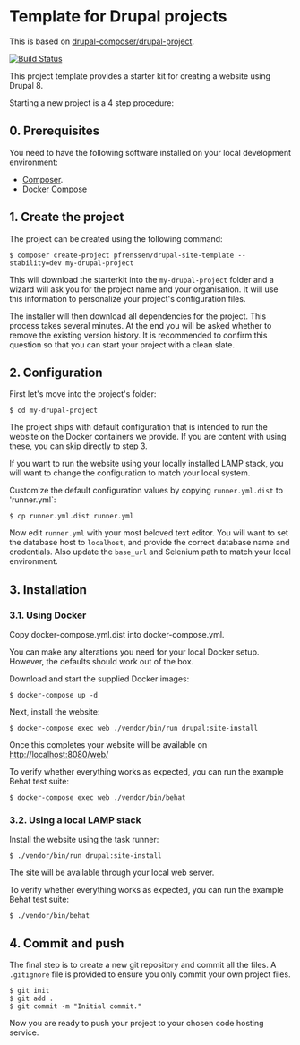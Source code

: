 # Template for Drupal projects

This is based on [drupal-composer/drupal-project](https://github.com/drupal-composer/drupal-project).

[![Build Status](https://travis-ci.org/pfrenssen/drupal-site-template.svg?branch=master)](https://travis-ci.org/pfrenssen/drupal-site-template.svg?branch=master)

This project template provides a starter kit for creating a website using
Drupal 8.

Starting a new project is a 4 step procedure:

## 0. Prerequisites

You need to have the following software installed on your local development environment:

* [Composer](https://getcomposer.org/doc/00-intro.md#installation-linux-unix-osx).
* [Docker Compose](https://docs.docker.com/compose/install/)

## 1. Create the project

The project can be created using the following command:

```
$ composer create-project pfrenssen/drupal-site-template --stability=dev my-drupal-project
```

This will download the starterkit into the `my-drupal-project` folder and a
wizard will ask you for the project name and your organisation. It will use this
information to personalize your project's configuration files.

The installer will then download all dependencies for the project. This process
takes several minutes. At the end you will be asked whether to remove the
existing version history. It is recommended to confirm this question so that you
can start your project with a clean slate.

## 2. Configuration

First let's move into the project's folder:

```
$ cd my-drupal-project
```

The project ships with default configuration that is intended to run the
website on the Docker containers we provide. If you are content with using
these, you can skip directly to step 3.

If you want to run the website using your locally installed LAMP stack, you
will want to change the configuration to match your local system.

Customize the default configuration values by copying `runner.yml.dist` to
'runner.yml`:

```
$ cp runner.yml.dist runner.yml
```

Now edit `runner.yml` with your most beloved text editor. You will want to set
the database host to `localhost`, and provide the correct database name and
credentials. Also update the `base_url` and Selenium path to match your local
environment.

## 3. Installation

### 3.1. Using Docker

Copy docker-compose.yml.dist into docker-compose.yml.

You can make any alterations you need for your local Docker setup. However, the
defaults should work out of the box.

Download and start the supplied Docker images:

```
$ docker-compose up -d
```

Next, install the website:

```
$ docker-compose exec web ./vendor/bin/run drupal:site-install
```

Once this completes your website will be available on 
[http://localhost:8080/web/](http://localhost:8080/web/)

To verify whether everything works as expected, you can run the example Behat
test suite:

```
$ docker-compose exec web ./vendor/bin/behat
```

### 3.2. Using a local LAMP stack

Install the website using the task runner:

```
$ ./vendor/bin/run drupal:site-install
```

The site will be available through your local web server.

To verify whether everything works as expected, you can run the example Behat
test suite:

```
$ ./vendor/bin/behat
```

## 4. Commit and push

The final step is to create a new git repository and commit all the files. A
`.gitignore` file is provided to ensure you only commit your own project files.

```
$ git init
$ git add .
$ git commit -m "Initial commit."
```

Now you are ready to push your project to your chosen code hosting service.
